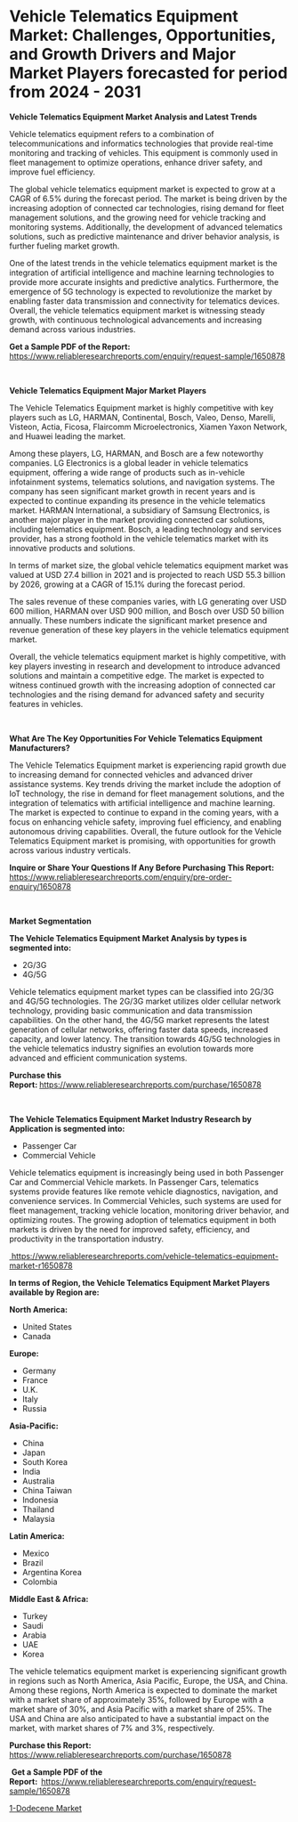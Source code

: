 <p><h1>Vehicle Telematics Equipment Market: Challenges, Opportunities, and Growth Drivers and Major Market Players forecasted for period from 2024 - 2031</h1></p><p><strong>Vehicle Telematics Equipment Market Analysis and Latest Trends</strong></p>
<p><p>Vehicle telematics equipment refers to a combination of telecommunications and informatics technologies that provide real-time monitoring and tracking of vehicles. This equipment is commonly used in fleet management to optimize operations, enhance driver safety, and improve fuel efficiency.</p><p>The global vehicle telematics equipment market is expected to grow at a CAGR of 6.5% during the forecast period. The market is being driven by the increasing adoption of connected car technologies, rising demand for fleet management solutions, and the growing need for vehicle tracking and monitoring systems. Additionally, the development of advanced telematics solutions, such as predictive maintenance and driver behavior analysis, is further fueling market growth.</p><p>One of the latest trends in the vehicle telematics equipment market is the integration of artificial intelligence and machine learning technologies to provide more accurate insights and predictive analytics. Furthermore, the emergence of 5G technology is expected to revolutionize the market by enabling faster data transmission and connectivity for telematics devices. Overall, the vehicle telematics equipment market is witnessing steady growth, with continuous technological advancements and increasing demand across various industries.</p></p>
<p><strong>Get a Sample PDF of the Report:&nbsp;</strong> <a href="https://www.reliableresearchreports.com/enquiry/request-sample/1650878">https://www.reliableresearchreports.com/enquiry/request-sample/1650878</a></p>
<p>&nbsp;</p>
<p><strong>Vehicle Telematics Equipment Major Market Players</strong></p>
<p><p>The Vehicle Telematics Equipment market is highly competitive with key players such as LG, HARMAN, Continental, Bosch, Valeo, Denso, Marelli, Visteon, Actia, Ficosa, Flaircomm Microelectronics, Xiamen Yaxon Network, and Huawei leading the market. </p><p>Among these players, LG, HARMAN, and Bosch are a few noteworthy companies. LG Electronics is a global leader in vehicle telematics equipment, offering a wide range of products such as in-vehicle infotainment systems, telematics solutions, and navigation systems. The company has seen significant market growth in recent years and is expected to continue expanding its presence in the vehicle telematics market. HARMAN International, a subsidiary of Samsung Electronics, is another major player in the market providing connected car solutions, including telematics equipment. Bosch, a leading technology and services provider, has a strong foothold in the vehicle telematics market with its innovative products and solutions.</p><p>In terms of market size, the global vehicle telematics equipment market was valued at USD 27.4 billion in 2021 and is projected to reach USD 55.3 billion by 2026, growing at a CAGR of 15.1% during the forecast period. </p><p>The sales revenue of these companies varies, with LG generating over USD 600 million, HARMAN over USD 900 million, and Bosch over USD 50 billion annually. These numbers indicate the significant market presence and revenue generation of these key players in the vehicle telematics equipment market. </p><p>Overall, the vehicle telematics equipment market is highly competitive, with key players investing in research and development to introduce advanced solutions and maintain a competitive edge. The market is expected to witness continued growth with the increasing adoption of connected car technologies and the rising demand for advanced safety and security features in vehicles.</p></p>
<p>&nbsp;</p>
<p><strong>What Are The Key Opportunities For Vehicle Telematics Equipment Manufacturers?</strong></p>
<p><p>The Vehicle Telematics Equipment market is experiencing rapid growth due to increasing demand for connected vehicles and advanced driver assistance systems. Key trends driving the market include the adoption of IoT technology, the rise in demand for fleet management solutions, and the integration of telematics with artificial intelligence and machine learning. The market is expected to continue to expand in the coming years, with a focus on enhancing vehicle safety, improving fuel efficiency, and enabling autonomous driving capabilities. Overall, the future outlook for the Vehicle Telematics Equipment market is promising, with opportunities for growth across various industry verticals.</p></p>
<p><strong>Inquire or Share Your Questions If Any Before Purchasing This Report:</strong> <a href="https://www.reliableresearchreports.com/enquiry/pre-order-enquiry/1650878">https://www.reliableresearchreports.com/enquiry/pre-order-enquiry/1650878</a></p>
<p>&nbsp;</p>
<p><strong>Market Segmentation</strong></p>
<p><strong>The Vehicle Telematics Equipment Market Analysis by types is segmented into:</strong></p>
<p><ul><li>2G/3G</li><li>4G/5G</li></ul></p>
<p><p>Vehicle telematics equipment market types can be classified into 2G/3G and 4G/5G technologies. The 2G/3G market utilizes older cellular network technology, providing basic communication and data transmission capabilities. On the other hand, the 4G/5G market represents the latest generation of cellular networks, offering faster data speeds, increased capacity, and lower latency. The transition towards 4G/5G technologies in the vehicle telematics industry signifies an evolution towards more advanced and efficient communication systems.</p></p>
<p><strong>Purchase this Report:&nbsp;</strong><a href="https://www.reliableresearchreports.com/purchase/1650878">https://www.reliableresearchreports.com/purchase/1650878</a></p>
<p>&nbsp;</p>
<p><strong>The Vehicle Telematics Equipment Market Industry Research by Application is segmented into:</strong></p>
<p><ul><li>Passenger Car</li><li>Commercial Vehicle</li></ul></p>
<p><p>Vehicle telematics equipment is increasingly being used in both Passenger Car and Commercial Vehicle markets. In Passenger Cars, telematics systems provide features like remote vehicle diagnostics, navigation, and convenience services. In Commercial Vehicles, such systems are used for fleet management, tracking vehicle location, monitoring driver behavior, and optimizing routes. The growing adoption of telematics equipment in both markets is driven by the need for improved safety, efficiency, and productivity in the transportation industry.</p></p>
<p><a href="https://www.reliableresearchreports.com/vehicle-telematics-equipment-market-r1650878">&nbsp;https://www.reliableresearchreports.com/vehicle-telematics-equipment-market-r1650878</a></p>
<p><strong>In terms of Region, the Vehicle Telematics Equipment Market Players available by Region are:</strong></p>
<p>
    <p> <strong> North America: </strong>
        <ul>
            <li>United States</li>
            <li>Canada</li>
        </ul>
        </p> 
    <p> <strong> Europe: </strong>
        <ul>
            <li>Germany</li>
            <li>France</li>
            <li>U.K.</li>
            <li>Italy</li>
            <li>Russia</li>
        </ul>
        </p> 
    <p> <strong> Asia-Pacific: </strong>
        <ul>
            <li>China</li>
            <li>Japan</li>
            <li>South Korea</li>
            <li>India</li>
            <li>Australia</li>
            <li>China Taiwan</li>
            <li>Indonesia</li>
            <li>Thailand</li>
            <li>Malaysia</li>
        </ul>
        </p> 
    <p> <strong> Latin America: </strong>
        <ul>
            <li>Mexico</li>
            <li>Brazil</li>
            <li>Argentina Korea</li>
            <li>Colombia</li>
        </ul>
        </p> 
    <p> <strong> Middle East & Africa: </strong>
        <ul>
            <li>Turkey</li>
            <li>Saudi</li>
            <li>Arabia</li>
            <li>UAE</li>
            <li>Korea</li>
        </ul>
    </p>
    </p>
<p><p>The vehicle telematics equipment market is experiencing significant growth in regions such as North America, Asia Pacific, Europe, the USA, and China. Among these regions, North America is expected to dominate the market with a market share of approximately 35%, followed by Europe with a market share of 30%, and Asia Pacific with a market share of 25%. The USA and China are also anticipated to have a substantial impact on the market, with market shares of 7% and 3%, respectively.</p></p>
<p><strong>Purchase this Report: </strong><a href="https://www.reliableresearchreports.com/purchase/1650878">https://www.reliableresearchreports.com/purchase/1650878</a></p>
<p>&nbsp;<strong>Get a Sample PDF of the Report:&nbsp;&nbsp;</strong><a href="https://www.reliableresearchreports.com/enquiry/request-sample/1650878">https://www.reliableresearchreports.com/enquiry/request-sample/1650878</a></p>
<p><strong></strong></p>
<p><p><a href="https://github.com/Christopherorp895/Market-Research-Report-List-1/blob/main/1-dodecene-market.md">1-Dodecene Market</a></p></p>